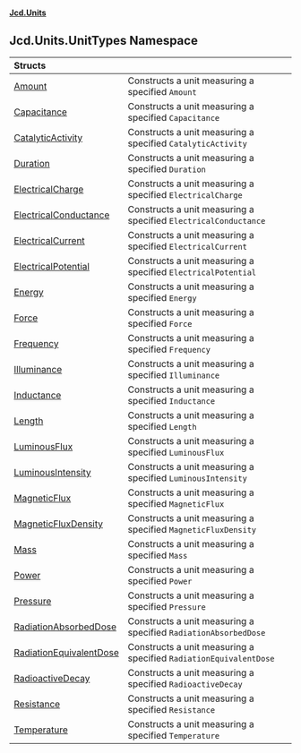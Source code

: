 #### [Jcd.Units](index.md 'index')

## Jcd.Units.UnitTypes Namespace

| Structs | |
| :--- | :--- |
| [Amount](Jcd.Units.UnitTypes.Amount.md 'Jcd.Units.UnitTypes.Amount') | Constructs a unit measuring a specified `Amount` |
| [Capacitance](Jcd.Units.UnitTypes.Capacitance.md 'Jcd.Units.UnitTypes.Capacitance') | Constructs a unit measuring a specified `Capacitance` |
| [CatalyticActivity](Jcd.Units.UnitTypes.CatalyticActivity.md 'Jcd.Units.UnitTypes.CatalyticActivity') | Constructs a unit measuring a specified `CatalyticActivity` |
| [Duration](Jcd.Units.UnitTypes.Duration.md 'Jcd.Units.UnitTypes.Duration') | Constructs a unit measuring a specified `Duration` |
| [ElectricalCharge](Jcd.Units.UnitTypes.ElectricalCharge.md 'Jcd.Units.UnitTypes.ElectricalCharge') | Constructs a unit measuring a specified `ElectricalCharge` |
| [ElectricalConductance](Jcd.Units.UnitTypes.ElectricalConductance.md 'Jcd.Units.UnitTypes.ElectricalConductance') | Constructs a unit measuring a specified `ElectricalConductance` |
| [ElectricalCurrent](Jcd.Units.UnitTypes.ElectricalCurrent.md 'Jcd.Units.UnitTypes.ElectricalCurrent') | Constructs a unit measuring a specified `ElectricalCurrent` |
| [ElectricalPotential](Jcd.Units.UnitTypes.ElectricalPotential.md 'Jcd.Units.UnitTypes.ElectricalPotential') | Constructs a unit measuring a specified `ElectricalPotential` |
| [Energy](Jcd.Units.UnitTypes.Energy.md 'Jcd.Units.UnitTypes.Energy') | Constructs a unit measuring a specified `Energy` |
| [Force](Jcd.Units.UnitTypes.Force.md 'Jcd.Units.UnitTypes.Force') | Constructs a unit measuring a specified `Force` |
| [Frequency](Jcd.Units.UnitTypes.Frequency.md 'Jcd.Units.UnitTypes.Frequency') | Constructs a unit measuring a specified `Frequency` |
| [Illuminance](Jcd.Units.UnitTypes.Illuminance.md 'Jcd.Units.UnitTypes.Illuminance') | Constructs a unit measuring a specified `Illuminance` |
| [Inductance](Jcd.Units.UnitTypes.Inductance.md 'Jcd.Units.UnitTypes.Inductance') | Constructs a unit measuring a specified `Inductance` |
| [Length](Jcd.Units.UnitTypes.Length.md 'Jcd.Units.UnitTypes.Length') | Constructs a unit measuring a specified `Length` |
| [LuminousFlux](Jcd.Units.UnitTypes.LuminousFlux.md 'Jcd.Units.UnitTypes.LuminousFlux') | Constructs a unit measuring a specified `LuminousFlux` |
| [LuminousIntensity](Jcd.Units.UnitTypes.LuminousIntensity.md 'Jcd.Units.UnitTypes.LuminousIntensity') | Constructs a unit measuring a specified `LuminousIntensity` |
| [MagneticFlux](Jcd.Units.UnitTypes.MagneticFlux.md 'Jcd.Units.UnitTypes.MagneticFlux') | Constructs a unit measuring a specified `MagneticFlux` |
| [MagneticFluxDensity](Jcd.Units.UnitTypes.MagneticFluxDensity.md 'Jcd.Units.UnitTypes.MagneticFluxDensity') | Constructs a unit measuring a specified `MagneticFluxDensity` |
| [Mass](Jcd.Units.UnitTypes.Mass.md 'Jcd.Units.UnitTypes.Mass') | Constructs a unit measuring a specified `Mass` |
| [Power](Jcd.Units.UnitTypes.Power.md 'Jcd.Units.UnitTypes.Power') | Constructs a unit measuring a specified `Power` |
| [Pressure](Jcd.Units.UnitTypes.Pressure.md 'Jcd.Units.UnitTypes.Pressure') | Constructs a unit measuring a specified `Pressure` |
| [RadiationAbsorbedDose](Jcd.Units.UnitTypes.RadiationAbsorbedDose.md 'Jcd.Units.UnitTypes.RadiationAbsorbedDose') | Constructs a unit measuring a specified `RadiationAbsorbedDose` |
| [RadiationEquivalentDose](Jcd.Units.UnitTypes.RadiationEquivalentDose.md 'Jcd.Units.UnitTypes.RadiationEquivalentDose') | Constructs a unit measuring a specified `RadiationEquivalentDose` |
| [RadioactiveDecay](Jcd.Units.UnitTypes.RadioactiveDecay.md 'Jcd.Units.UnitTypes.RadioactiveDecay') | Constructs a unit measuring a specified `RadioactiveDecay` |
| [Resistance](Jcd.Units.UnitTypes.Resistance.md 'Jcd.Units.UnitTypes.Resistance') | Constructs a unit measuring a specified `Resistance` |
| [Temperature](Jcd.Units.UnitTypes.Temperature.md 'Jcd.Units.UnitTypes.Temperature') | Constructs a unit measuring a specified `Temperature` |
